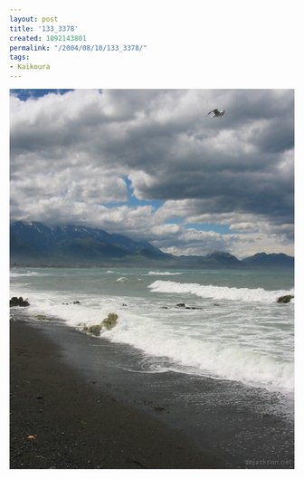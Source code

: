```yaml
---
layout: post
title: '133_3378'
created: 1092143801
permalink: "/2004/08/10/133_3378/"
tags:
- Kaikoura
---
```


<img src="/image/images/133_3378-1179.jpg"/>

